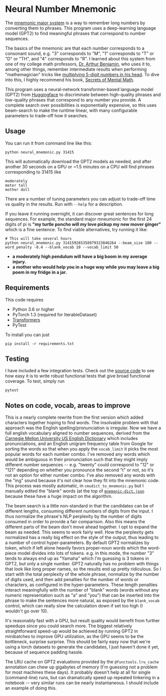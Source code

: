 # Neural Number Mnemonic

The [mnemonic major system](https://en.wikipedia.org/wiki/Mnemonic_major_system) is a way to remember long numbers by converting them to phrases.  This program uses a deep-learning language model (GPT2) to find meaningful phrases that correspond to number sequences.

The basics of the mnemonic are that each number corresponds to a consonant sound, e.g. "3" corresponds to "M", "1" corresponds to "T" or "D" or "TH", and "4" corresponds to "R".  I learned about this system from one of my college math professors, [Dr. Arthur Benjamin](https://math.hmc.edu/benjamin/), who uses it to, among other things, remember intermediate results when performing "mathemagician" tricks like [multiplying 5-digit numbers in his head](https://www.ted.com/talks/arthur_benjamin_does_mathemagic?language=en#t-819057).  To dive into this, I highly recommend his book, [Secrets of Mental Math](https://www.amazon.com/Secrets-Mental-Math-Mathemagicians-Calculation/dp/0307338401).

This program uses a neural-network transformer-based language model (GPT2) from [Huggingface](https://huggingface.co/transformers/) to discriminate between high-quality phrases and low-quality phrases that correspond to any number you provide.  A complete search over possibilities is exponentially expensive, so this uses beam-search to make the runtime linear, with many configurable parameters to trade-off how it searches.


## Usage

You can run it from command line like this:

```
python neural_mnemonic.py 31415
```

This will automatically download the GPT2 models as needed, and after another 30 seconds on a GPU or ~1.5 minutes on a CPU will find phrases corresponding to 31415 like

```
moderately
meter tall
mother doll
```

There are a number of tuning parameters you can adjust to trade-off time vs quality in the results.  Run with `--help` for a description.

If you leave it running overnight, it can discover great sentences for long sequences.  For example, the standard major mneumonic for the first 24 digits of pi is **"my turtle poncho will my love pickup my new mover ginger"** which is a fine sentence.  To find viable alternatives, try running it like:

```
# This will take several hours
python neural_mnemonic.py 314159265358979323846264 --beam_size 100 --word_penalty -0.4 --blank_vocab 10 --vocab_limit 50
```

* **a moderately high pendulum will have a big boom in my average injury.**
* **a mother who would help you in a huge way while you may leave a big poem in my fridge in a jar.**


## Requirements

This code requires

* Python 3.6 or higher
* PyTorch 1.3  (required for IterableDataset)
* [Transformers](https://github.com/huggingface/transformers)
* PyTest 

To install you can just

```
pip install -r requirements.txt
```

## Testing

I have included a few integration tests.  Check out the [source code](test_integration.py) to see how easy it is to write robust functional tests that give broad functional coverage.  To test, simply run

```
pytest
```

## Notes on code, vocab, areas to improve

This is a nearly complete rewrite from the first version which added characters together hoping to find words.  The insolvable problem with that approach was the English spelling/pronunciation is irregular.  Now we have a full english vocabulary aligned to number sequences, derived from the [Carnegie Mellon University US English Dictionary](https://github.com/cmusphinx/cmudict) which includes pronunciations, and an English unigram frequency table from Google for sorting the words so that when you apply the `vocab_limit` it picks the most popular words for each number combo.  I've removed any words which would be ambiguous in their pronunciation such that they might imply different number sequences -- e.g. "twenty" could correspond to "12" or "121" depending on whether you pronounce the second "t" or not, so it's not an option for either number combo.  I've also removed any words with the "ing" sound because it's not clear how they fit into the mnemonic code.  This process was mostly automatic, in `cmudict_to_mnemonic.py` but I manually edited the "blank" words (at the top of [`mnemonic-dict.json`](mnemonic-dict.json) because these have a huge impact on the algorithm.

The beam search is a little non-standard in that the candidates can be of different lengths, consuming different numbers of digits from the input.  I thus normalize the phrase's NLP perplexity by the number of digits consumed in order to provide a fair comparison.  Also this means the different parts of the beam don't move ahead together.  I opt to expand the beam as needed.  This seems to work fairly well.  How the perplexity gets normalized has a really big effect on the style of the output, thus leading to a number of control hyper-parameters.  By default GPT2 normalizes by token, which if left alone heavily favors proper-noun words which the word-piece model divides into lots of tokens.  e.g. in this mode, the number "3" tends to always end up as "Yamaha" which I'm guessing is 3 tokens in GPT2, but only a single number.  GPT2 naturally has no problem with things that look like long proper names, so the results end up pretty ridiculous.  So I start with the total perplexity of the whole phrase, normalize by the number of digits used, and then add penalties for the number of words or characters, as configured in the hyper-parameters.  These length penalties interact meaningfully with the number of "blank" words (words without any numeric representation such as "a" and "you") that can be inserted into the phrase to make the sentences more natural, as exposed by the `blank_vocab` control, which can really slow the calculation down if set too high (I wouldn't go over 10).

It's reasonably fast with a GPU, but result quality would benefit from further speedups since you could search more.  The biggest relatively straightforward speed-up would be achieved by running GPT2 in minibatches to improve GPU utilization, as the GPU seems to be the bottleneck, surprise surprise.  This should be fairly easy now that we're using a torch datasets to generate the candidates, I just haven't done it yet, because of sequence padding hassle.

The LRU cache on GPT2 evaluations provided by the `@functools.lru_cache` annotation can chew up gigabytes of memory (I'm guessing not a problem for most machines these days).  It probably doesn't help at all for single (command-line) runs, but can dramatically speed up repeated tinkering in a notebook -- very similar runs can be nearly instantaneous.  I should include an example of doing this.

